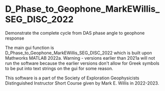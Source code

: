 # D_Phase_to_Geophone_MarkEWillis_SEG_DISC_2022

 Demonstrate the complete cycle from DAS phase angle to geophone response

The main gui function is D_Phase_to_Geophone_MarkEWillis_SEG_DISC_2022 which is built upon Mathworks MATLAB 2022a. Warning - versions earlier than 2021a will not run the software because the earlier versions don't allow for Greek symbols to be put into text strings on the gui for some reason.

This software is a part of the Society of Exploration Geophysicists Distinguished Instructor Short Course given by Mark E. Willis in 2022-2023.
